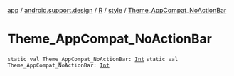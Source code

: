 [app](../../../index.md) / [android.support.design](../../index.md) / [R](../index.md) / [style](index.md) / [Theme_AppCompat_NoActionBar](.)

# Theme_AppCompat_NoActionBar

`static val Theme_AppCompat_NoActionBar: `[`Int`](https://kotlinlang.org/api/latest/jvm/stdlib/kotlin/-int/index.html)
`static val Theme_AppCompat_NoActionBar: `[`Int`](https://kotlinlang.org/api/latest/jvm/stdlib/kotlin/-int/index.html)